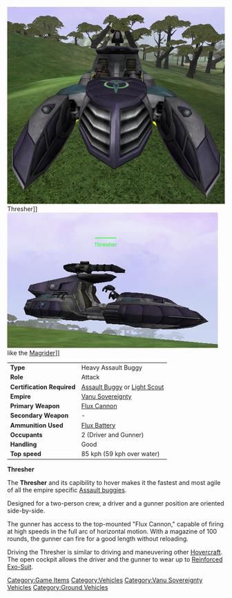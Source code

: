 ![](images/VSThresher.jpg "fig:VSThresher.jpg") Thresher\]\]
![](images/Thresher_profile.jpg "fig:Thresher_profile.jpg") like the
[Magrider](Magrider.md)\]\]

|                            |                                                                                   |
| -------------------------- | --------------------------------------------------------------------------------- |
| **Type**                   | Heavy Assault Buggy                                                               |
| **Role**                   | Attack                                                                            |
| **Certification Required** | [Assault Buggy](<Assault_Buggy_(Certification)>) or [Light Scout](Light_Scout.md) |
| **Empire**                 | [Vanu Sovereignty](Vanu_Sovereignty.md)                                           |
| **Primary Weapon**         | [Flux Cannon](Flux_Cannon.md)                                                     |
| **Secondary Weapon**       | \-                                                                                |
| **Ammunition Used**        | [Flux Battery](Flux_Battery.md)                                                   |
| **Occupants**              | 2 (Driver and Gunner)                                                             |
| **Handling**               | Good                                                                              |
| **Top speed**              | 85 kph (59 kph over water)                                                        |

**Thresher**

The **Thresher** and its capibility to hover makes it the fastest and
most agile of all the empire specific [Assault
buggies](category:_Vehicles.md#Buggies).

Designed for a two-person crew, a driver and a gunner position are
oriented side-by-side.

The gunner has access to the top-mounted "Flux Cannon," capable of
firing at high speeds in the full arc of horizontal motion. With a
magazine of 100 rounds, the gunner can fire for a good length without
reloading.

Driving the Thresher is similar to driving and maneuvering other
[Hovercraft](Hovercraft.md). The open cockpit allows the driver
and the gunner to wear up to [Reinforced
Exo-Suit](Reinforced_Exo-Suit.md).

[Category:Game Items](Category:Game_Items.md)
[Category:Vehicles](Category:Vehicles.md) [Category:Vanu
Sovereignty Vehicles](Category:Vanu_Sovereignty_Vehicles.md)
[Category:Ground Vehicles](Category:Ground_Vehicles.md)

